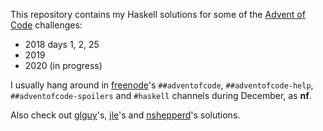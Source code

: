 This repository contains my Haskell solutions for some of the [Advent of Code](https://adventofcode.com/) challenges:

- 2018 days 1, 2, 25
- 2019
- 2020 (in progress)

I usually hang around in [freenode](https://webchat.freenode.net/)'s `##adventofcode`, `##adventofcode-help`, `##adventofcode-spoilers` and `#haskell` channels during December, as **nf**.

Also check out [glguy](https://github.com/glguy?tab=repositories&q=advent&type=source)'s, [jle](https://github.com/mstksg/advent-of-code-2020)'s and [nshepperd](https://github.com/nshepperd/advent-of-code/)'s solutions.
